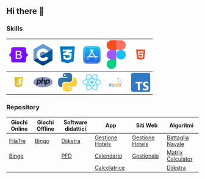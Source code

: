 ## Hi there 👋

### Skills

| <img src="https://github.com/vittorioPiotti/vittorioPiotti/blob/main/img/bootstrap.png" width="50"> | <img src="https://github.com/vittorioPiotti/vittorioPiotti/blob/main/img/c.png" width="50"> | <img src="https://github.com/vittorioPiotti/vittorioPiotti/blob/main/img/css.png" width="50"> | <img src="https://github.com/vittorioPiotti/vittorioPiotti/blob/main/img/dev.png" width="50"> | <img src="https://github.com/vittorioPiotti/vittorioPiotti/blob/main/img/figma.png" width="50"> | <img src="https://github.com/vittorioPiotti/vittorioPiotti/blob/main/img/html.png" width="50"> |
|-------------|-------------|-------------|-------------|-------------|-------------|
| <img src="https://github.com/vittorioPiotti/vittorioPiotti/blob/main/img/js.png" width="50"> | <img src="https://github.com/vittorioPiotti/vittorioPiotti/blob/main/img/php.png" width="50"> | <img src="https://github.com/vittorioPiotti/vittorioPiotti/blob/main/img/py.png" width="50"> | <img src="https://github.com/vittorioPiotti/vittorioPiotti/blob/main/img/react.png" width="50"> | <img src="https://github.com/vittorioPiotti/vittorioPiotti/blob/main/img/sql.png" width="50"> | <img src="https://github.com/vittorioPiotti/vittorioPiotti/blob/main/img/ts.png" width="50"> |


### Repository

| Giochi Online                                                                                      | Giochi Offline                                                                            | Software didattici                                                                       | App                                                                                              | Siti Web                                                                                          | Algoritmi                                                                                     |
|----------------------------------------------------------------------------------------------------|------------------------------------------------------------------------------------------|------------------------------------------------------------------------------------------|--------------------------------------------------------------------------------------------------|---------------------------------------------------------------------------------------------------|--------------------------------------------------------------------------------------------------|
| [FilaTre](https://github.com/vittorioPiotti/FilaTre-Online)                                 | [Bingo](https://github.com/vittorioPiotti/Bingo-Bootstrap)                        | [Dijkstra](https://github.com/vittorioPiotti/Dijkstra-Bootstrap)                  | [Gestione Hotels](https://github.com/vittorioPiotti/Gestione-Hotel-App)                      | [Gestione Hotels](https://github.com/vittorioPiotti/Gestione-Hotel-PHP)                      | [Battaglia Navale](https://github.com/vittorioPiotti/Battaglia-Navale-C)                       |
| [Bingo](https://github.com/vittorioPiotti/Bingo-Online-Bootstrap/tree/main)                |                                                                                          | [PFD](https://github.com/vittorioPiotti/Primary-Flight-Display)       | [Calendario](https://github.com/vittorioPiotti?tab=repositories)                                 | [Gestionale](https://github.com/vittorioPiotti/Gestionale)                                        | [Matrix Calculator](https://github.com/vittorioPiotti/Matrix-Calculator-C)                |
|                                                                                                    |                                                                                          |                                                                                          | [Calcolatrice](https://github.com/vittorioPiotti/Calcolatrice-React-Native)                      |                                                                                                   | [Dijkstra](https://github.com/vittorioPiotti?tab=repositories)                  |



